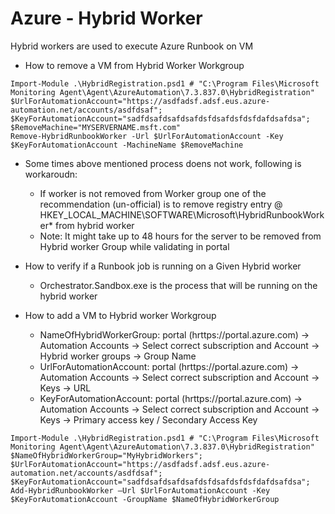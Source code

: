 Azure - Hybrid Worker
=====================

Hybrid workers are used to execute Azure Runbook on VM




* How to remove a VM from Hybrid Worker Workgroup
```
Import-Module .\HybridRegistration.psd1 # "C:\Program Files\Microsoft Monitoring Agent\Agent\AzureAutomation\7.3.837.0\HybridRegistration"
$UrlForAutomationAccount="https://asdfadsf.adsf.eus.azure-automation.net/accounts/asdfdsaf";
$KeyForAutomationAccount="sadfdsafdsafdsafdsfdsafdsfdsfdafdsafdsa";
$RemoveMachine="MYSERVERNAME.msft.com"
Remove-HybridRunbookWorker -Url $UrlForAutomationAccount -Key $KeyForAutomationAccount -MachineName $RemoveMachine
```
* Some times above mentioned process doens not work, following is workaroudn: 
    - If worker is not removed from Worker group one of the recommendation (un-official) is to remove registry entry @ HKEY_LOCAL_MACHINE\SOFTWARE\Microsoft\HybridRunbookWorker\* from hybrid worker 
    - Note: It might take up to 48 hours for the server to be removed from Hybrid worker Group while validating in portal 

* How to verify if a Runbook job is running on a Given Hybrid worker 
    -  Orchestrator.Sandbox.exe is the process that will be running on the hybrid worker 


* How to add a VM to Hybrid worker Workgroup
    - NameOfHybridWorkerGroup: portal (hrttps://portal.azure.com) → Automation Accounts -> Select correct subscription and Account → Hybrid worker groups → Group Name 
    - UrlForAutomationAccount: portal (hrttps://portal.azure.com) → Automation Accounts -> Select correct subscription and Account → Keys → URL 
    - KeyForAutomationAccount: portal (hrttps://portal.azure.com) → Automation Accounts -> Select correct subscription and Account → Keys → Primary access key / Secondary Access Key
```
Import-Module .\HybridRegistration.psd1 # "C:\Program Files\Microsoft Monitoring Agent\Agent\AzureAutomation\7.3.837.0\HybridRegistration"
$NameOfHybridWorkerGroup="MyHybridWorkers";
$UrlForAutomationAccount="https://asdfadsf.adsf.eus.azure-automation.net/accounts/asdfdsaf";
$KeyForAutomationAccount="sadfdsafdsafdsafdsfdsafdsfdsfdafdsafdsa";
Add-HybridRunbookWorker –Url $UrlForAutomationAccount -Key $KeyForAutomationAccount -GroupName $NameOfHybridWorkerGroup
```
